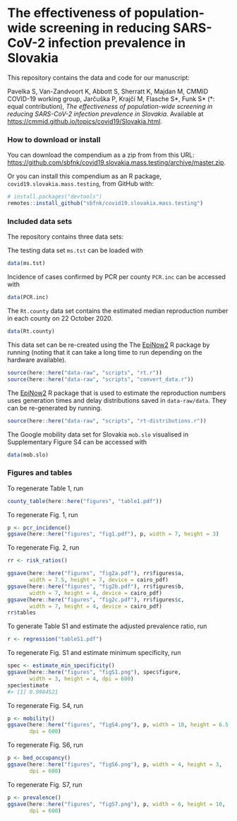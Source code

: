 
<!-- README.md is generated from README.Rmd. Please edit that file -->

# The effectiveness of population-wide screening in reducing SARS-CoV-2 infection prevalence in Slovakia

This repository contains the data and code for our manuscript:

Pavelka S, Van-Zandvoort K, Abbott S, Sherratt K, Majdan M, CMMID
COVID-19 working group, Jarčuška P, Krajčí M, Flasche S*, Funk S* (\*:
equal contribution), *The effectiveness of population-wide screening in
reducing SARS-CoV-2 infection prevalence in Slovakia*. Available at
<https://cmmid.github.io/topics/covid19/Slovakia.html>.

### How to download or install

You can download the compendium as a zip from from this URL:
<https://github.com/sbfnk/covid19.slovakia.mass.testing/archive/master.zip>.

Or you can install this compendium as an R package,
`covid19.slovakia.mass.testing`, from GitHub with:

``` r
# install.packages("devtools")
remotes::install_github("sbfnk/covid19.slovakia.mass.testing")
```

### Included data sets

The repository contains three data sets:

The testing data set `ms.tst` can be loaded with

``` r
data(ms.tst)
```

Incidence of cases confirmed by PCR per county `PCR.inc` can be accessed
with

``` r
data(PCR.inc)
```

The `Rt.county` data set contains the estimated median reproduction
number in each county on 22 October 2020.

``` r
data(Rt.county)
```

This data set can be re-created using the The
[EpiNow2](https://epiforecasts.io/EpiNow2/) R package by running (noting
that it can take a long time to run depending on the hardware
available).

``` r
source(here::here("data-raw", "scripts", "rt.r"))
source(here::here("data-raw", "scripts", "convert_data.r"))
```

The [EpiNow2](https://epiforecasts.io/EpiNow2/) R package that is used
to estimate the reproduction numbers uses generation times and delay
distributions saved in `data-raw/data`. They can be re-generated by
running.

``` r
source(here::here("data-raw", "scripts", "rt-distributions.r"))
```

The Google mobility data set for Slovakia `mob.slo` visualised in
Supplementary Figure S4 can be accessed with

``` r
data(mob.slo)
```

### Figures and tables

To regenerate Table 1, run

``` r
county_table(here::here("figures", "table1.pdf"))
```

To regenerate Fig. 1, run

``` r
p <- pcr_incidence()
ggsave(here::here("figures", "fig1.pdf"), p, width = 7, height = 3)
```

To regenerate Fig. 2, run

``` r
rr <- risk_ratios()

ggsave(here::here("figures", "fig2a.pdf"), rr$figures$a,
       width = 7.5, height = 7, device = cairo_pdf)
ggsave(here::here("figures", "fig2b.pdf"), rr$figures$b,
       width = 7, height = 4, device = cairo_pdf)
ggsave(here::here("figures", "fig2c.pdf"), rr$figures$c,
       width = 7, height = 4, device = cairo_pdf)
rr$tables
```

To generate Table S1 and estimate the adjusted prevalence ratio, run

``` r
r <- regression("tableS1.pdf")
```

To regenerate Fig. S1 and estimate minimum specificity, run

``` r
spec <- estimate_min_specificity()
ggsave(here::here("figures", "figS1.png"), spec$figure,
       width = 3, height = 4, dpi = 600)
spec$estimate
#> [1] 0.9984521
```

To regenerate Fig. S4, run

``` r
p <- mobility()
ggsave(here::here("figures", "figS4.png"), p, width = 10, height = 6.5,
       dpi = 600)
```

To regenerate Fig. S6, run

``` r
p <- bed_occupancy()
ggsave(here::here("figures", "figS6.png"), p, width = 4, height = 3,
       dpi = 600)
```

To regenerate Fig. S7, run

``` r
p <- prevalence()
ggsave(here::here("figures", "figS7.png"), p, width = 6, height = 10,
       dpi = 600)
```

